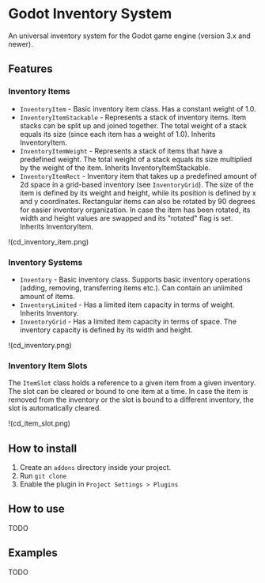 # Godot Inventory System

An universal inventory system for the Godot game engine (version 3.x and newer).

## Features

### Inventory Items

* `InventoryItem` - Basic inventory item class. Has a constant weight of 1.0.
* `InventoryItemStackable` - Represents a stack of inventory items. Item stacks can be split up and joined together. The total weight of a stack equals its size (since each item has a weight of 1.0). Inherits InventoryItem.
* `InventoryItemWeight` - Represents a stack of items that have a predefined weight. The total weight of a stack equals its size multiplied by the weight of the item. Inherits InventoryItemStackable.
* `InventoryItemRect` - Inventory item that takes up a predefined amount of 2d space in a grid-based inventory (see `InventoryGrid`). The size of the item is defined by its weight and height, while its position is defined by x and y coordinates. Rectangular items can also be rotated by 90 degrees for easier inventory organization. In case the item has been rotated, its width and height values are swapped and its "rotated" flag is set. Inherits InventoryItem.

!(cd_inventory_item.png)

### Inventory Systems

* `Inventory` - Basic inventory class. Supports basic inventory operations (adding, removing, transferring items etc.). Can contain an unlimited amount of items.
* `InventoryLimited` - Has a limited item capacity in terms of weight. Inherits Inventory.
* `InventoryGrid` - Has a limited item capacity in terms of space. The inventory capacity is defined by its width and height.

!(cd_inventory.png)

### Inventory Item Slots

The `ItemSlot` class holds a reference to a given item from a given inventory. The slot can be cleared or bound to one item at a time. In case the item is removed from the inventory or the slot is bound to a different inventory, the slot is automatically cleared.

!(cd_item_slot.png)

## How to install

1. Create an `addons` directory inside your project.
2. Run `git clone`
3. Enable the plugin in `Project Settings > Plugins`

## How to use

TODO

## Examples

TODO